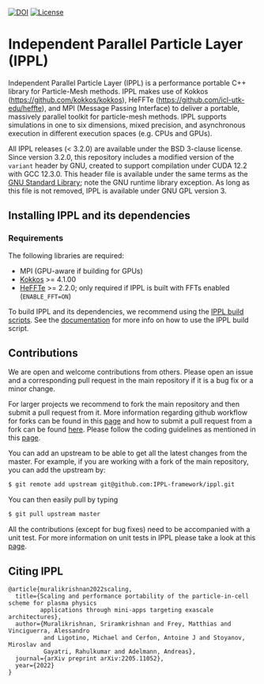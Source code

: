 [![DOI](https://zenodo.org/badge/DOI/10.5281/zenodo.5940225.svg)](https://doi.org/10.5281/zenodo.8389192)
[![License](https://img.shields.io/github/license/matt-frey/epic)](https://github.com/IPPL-framework/ippl/blob/master/LICENSE)

# Independent Parallel Particle Layer (IPPL)
Independent Parallel Particle Layer (IPPL) is a performance portable C++ library for Particle-Mesh methods. IPPL makes use of Kokkos (https://github.com/kokkos/kokkos), HeFFTe (https://github.com/icl-utk-edu/heffte), and MPI (Message Passing Interface) to deliver a portable, massively parallel toolkit for particle-mesh methods. IPPL supports simulations in one to six dimensions, mixed precision, and asynchronous execution in different execution spaces (e.g. CPUs and GPUs). 

All IPPL releases (< 3.2.0) are available under the BSD 3-clause license. Since version 3.2.0, this repository includes a modified version of the `variant` header by GNU, created to support compilation under CUDA 12.2 with GCC 12.3.0. This header file is available under the same terms as the [GNU Standard Library](https://github.com/gcc-mirror/gcc); note the GNU runtime library exception. As long as this file is not removed, IPPL is available under GNU GPL version 3.

## Installing IPPL and its dependencies

### Requirements
The following libraries are required:

* MPI (GPU-aware if building for GPUs)
* [Kokkos](https://github.com/kokkos) >= 4.1.00
* [HeFFTe](https://github.com/icl-utk-edu/heffte) >= 2.2.0; only required if IPPL is built with FFTs enabled (`ENABLE_FFT=ON`)

To build IPPL and its dependencies, we recommend using the [IPPL build scripts](https://github.com/IPPL-framework/ippl-build-scripts). See the [documentation](https://github.com/IPPL-framework/ippl-build-scripts#readme) for more info on how to use the IPPL build script.


## Contributions
We are open and welcome contributions from others. Please open an issue and a corresponding pull request in the main repository if it is a bug fix or a minor change.

For larger projects we recommend to fork the main repository and then submit a pull request from it. More information regarding github workflow for forks can be found in this [page](https://docs.github.com/en/pull-requests/collaborating-with-pull-requests/working-with-forks) and how to submit a pull request from a fork can be found [here](https://docs.github.com/en/pull-requests/collaborating-with-pull-requests/proposing-changes-to-your-work-with-pull-requests/creating-a-pull-request-from-a-fork). Please follow the coding guidelines as mentioned in this [page](https://github.com/IPPL-framework/ippl/blob/master/WORKFLOW.md). 

You can add an upstream to be able to get all the latest changes from the master. For example, if you are working with a fork of the main repository, you can add the upstream by:
```bash
$ git remote add upstream git@github.com:IPPL-framework/ippl.git
```
You can then easily pull by typing
```bash
$ git pull upstream master
````
All the contributions (except for bug fixes) need to be accompanied with a unit test. For more information on unit tests in IPPL please
take a look at this [page](https://github.com/IPPL-framework/ippl/blob/master/UNIT_TESTS.md).

## Citing IPPL

```
@article{muralikrishnan2022scaling,
  title={Scaling and performance portability of the particle-in-cell scheme for plasma physics
         applications through mini-apps targeting exascale architectures},
  author={Muralikrishnan, Sriramkrishnan and Frey, Matthias and Vinciguerra, Alessandro
          and Ligotino, Michael and Cerfon, Antoine J and Stoyanov, Miroslav and
          Gayatri, Rahulkumar and Adelmann, Andreas},
  journal={arXiv preprint arXiv:2205.11052},
  year={2022}
}
```
